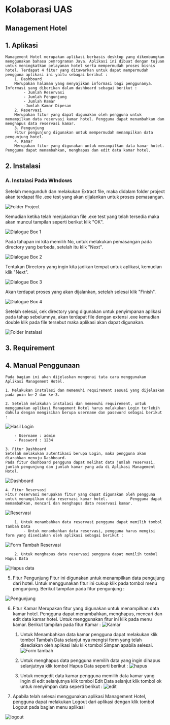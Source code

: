 # Kolaborasi UAS
## Management Hotel
## 1. Aplikasi
    Management Hotel merupakan aplikasi berbasis desktop yang dikembangkan menggunakan bahasa pemrograman Java. Aplikasi ini dibuat dengan tujuan untuk meningkatkan pelayanan hotel serta mempermudah proses bisnis hotel. Terdapat 4 fitur yang ditawarkan untuk dapat mempermudah pengguna aplikasi ini yaitu sebagai berikut : 
        1. Dashboard 
        Merupakan halaman yang menyajikan informasi bagi penggunanya. Informasi yang diberikan dalam dashboard sebagai berikut : 
            - Jumlah Reservasi
            - Jumlah Pengunjung 
            - Jumlah Kamar 
            -Jumlah Kamar Dipesan
        2. Reservasi 
        Merupakan fitur yang dapat digunakan oleh pengguna untuk menampilkan data reservasi kamar hotel. Pengguna dapat menambahkan dan menghapus data reservasi kamar. 
        3. Pengunjung 
        Fitur pengunjung digunakan untuk mempermudah menampilkan data pengunjung hotel. 
        4. Kamar
        Merupakan fitur yang digunakan untuk menampilkan data kamar hotel. Pengguna dapat menambahkan, menghapus dan edit data kamar hotel. 

## 2. Instalasi 
### A. Instalasi Pada WIndows 
Setelah mengunduh dan melakukan Extract file, maka didalam folder project akan terdapat file .exe test yang akan dijalankan untuk proses pemasangan.

![Folder Project](5.png)

Kemudian ketika telah menjalankan file .exe test  yang telah tersedia maka akan muncul tampilan seperti berikut klik "OK".

![Dialogue Box 1](6.png)

Pada tahapan ini kita memilih No, untuk melakukan pemasangan pada directory yang berbeda, setelah itu klik "Next".

![Dialogue Box 2](7.png)

Tentukan Directory yang ingin kita jadikan tempat untuk aplikasi, kemudian klik "Next".

![Dialogue Box 3](8.png)
 
 Akan terdapat proses yang akan dijalankan, setelah selesai klik "Finish".

 ![Dialogue Box 4](9.png)

 Setelah selesai, cek directory yang digunakan untuk penyimpanan aplikasi pada tahap sebelumnya, akan terdapat file dengan extensi .exe kemudian double klik pada file tersebut maka aplikasi akan dapat digunakan.

 ![Folder Instalasi](10.png)

## 3. Requirement 

## 4. Manual Penggunaan 
    Pada bagian ini akan dijelaskan mengenai tata cara menggunakan Aplikasi Management Hotel. 

    1. Melakukan instalasi dan memenuhi requirement sesuai yang dijelaskan pada poin ke-2 dan ke-3. 
    
    2. Setelah melakukan instalasi dan memenuhi requirement, untuk menggunakan aplikasi Management Hotel harus melakukan Login terlebih dahulu dengan mengisikan berupa username dan password sebagai berikut : 
        
![Hasil Login](1.png)

        - Username : admin
        - Password : 1234 

    3. Fitur Dashboard 
    Setelah melakukan autentikasi berupa Login, maka pengguna akan diarahkan menuju Dashboard. 
    Pada fitur dashboard pengguna dapat melihat data jumlah reservasi, jumlah pengunjung dan jumlah kamar yang ada di Aplikasi Management Hotel. 

![Dashboard](2.png)

    4. Fitur Reservasi 
    Fitur reservasi merupakan fitur yang dapat digunakan oleh pengguna untuk menampilkan data reservasi kamar hotel.          Pengguna dapat menambahkan, mencari dan menghapus data reservasi kamar. 

![Reservasi](3.png)

        1. Untuk menambahkan data reservasi pengguna dapat memilih tombol Tambah Data
            - Untuk menambahkan data reservasi, pengguna harus mengisi form yang disediakan oleh aplikasi sebagai berikut : 

![Form Tambah Reservasi](4.png)
            
        2. Untuk menghapus data reservasi pengguna dapat memilih tombol Hapus Data 
![Hapus data](11.png)
        
   5. Fitur Pengunjung
   Fitur ini digunakan untuk menampilkan data pengujung dari hotel. 
   Untuk menggunakan fitur ini cukup klik pada tombol menu pengunjung. 
   Berikut tampilan pada fitur pengunjung : 
   
   ![Pengunjung](12.png)
   
   6. Fitur Kamar 
   Merupakan fitur yang digunakan untuk menampilkan data kamar hotel.
   Pengguna dapat menambahkan, menghapus, mencari dan edit data kamar hotel. 
   Untuk menggunakan fitur ini klik pada menu kamar. 
   Berikut tampilan pada fitur Kamar : 
   ![Kamar](13.png) 
   
        1. Untuk Menambahkan data kamar pengguna dapat melakukan klik tombol Tambah Data
        selanjut nya mengisi form yang telah disediakan oleh aplikasi lalu klik tombol Simpan apabila selesai. 
   ![Form tambah](14.png) 
    
        2. Untuk menghapus data pengguna memilih data yang ingin dihapus
        selanjutnya klik tombol Hapus Data seperti berikut : 
   ![hapus](15.png) 
    
        3. Untuk mengedit data kamar pengguna memilih data kamar yang ingin di edit 
        selanjutnya klik tombol Edit Data selanjut klik tombol ok untuk menyimpan data seperti berikut : 
 ![edit](16.png) 
    
    
   7. Apabila telah selesai menggunakan aplikasi Management Hotel, pengguna dapat melakukan Logout dari aplikasi
   dengan klik tombol Logout pada bagian menu aplikasi 

   ![logout](17.png) 
        
        
        
    
